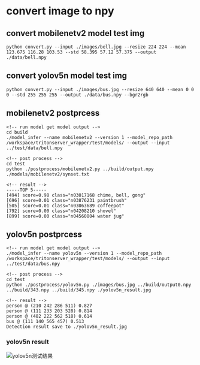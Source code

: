 # convert image to npy

## convert mobilenetv2 model test img
```
python convert.py --input ./images/bell.jpg --resize 224 224 --mean 123.675 116.28 103.53 --std 58.395 57.12 57.375 --output ./data/bell.npy
```

## convert yolov5n model test img
```
python convert.py --input ./images/bus.jpg --resize 640 640 --mean 0 0 0 --std 255 255 255 --output ./data/bus.npy --bgr2rgb
```

## mobilenetv2 postprcess 
```
<!-- run model get model output -->
cd build
./model_infer --name mobilenetv2 --version 1 --model_repo_path /workspace/tritonserver_wrapper/test/models/ --output --input ../test/data/bell.npy

<!-- post process -->
cd test
python ./postprocess/mobilenetv2.py ../build/output.npy ./models/mobilenetv2/synset.txt

<!-- result -->
-----TOP 5-----
[494] score=0.98 class="n03017168 chime, bell, gong"
[696] score=0.01 class="n03876231 paintbrush"
[505] score=0.01 class="n03063689 coffeepot"
[792] score=0.00 class="n04208210 shovel"
[899] score=0.00 class="n04560804 water jug"
```

## yolov5n postprcess 
```
<!-- run model get model output -->
./model_infer --name yolov5n --version 1 --model_repo_path /workspace/tritonserver_wrapper/test/models/ --output --input ../test/data/bus.npy

<!-- post process -->
cd test
python ./postprocess/yolov5n.py ./images/bus.jpg ../build/output0.npy ../build/343.npy ../build/345.npy ./yolov5n_result.jpg

<!-- result -->
person @ (210 242 286 511) 0.827
person @ (111 233 203 528) 0.814
person @ (482 222 562 518) 0.614
bus @ (111 140 565 457) 0.513
Detection result save to ./yolov5n_result.jpg

```
### yolov5n result
![yolov5n测试结果](https://github.com/zjd1988/tritonserver_cpp_wrapper/tree/main/test/images/yolov5n_result.jpg)

